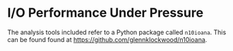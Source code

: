 # I/O Performance Under Pressure

The analysis tools included refer to a Python package called `n10ioana`.  This
can be found found at <https://github.com/glennklockwood/n10ioana>.

